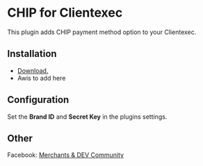# CHIP for Clientexec

This plugin adds CHIP payment method option to your Clientexec.

## Installation

* [Download.](https://github.com/CHIPAsia/chip-for-clientexec/archive/main.zip)
* Awis to add here

## Configuration

Set the **Brand ID** and **Secret Key** in the plugins settings.

## Other

Facebook: [Merchants & DEV Community](https://www.facebook.com/groups/3210496372558088)
